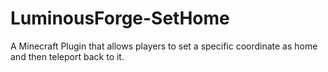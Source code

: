 # LuminousForge-SetHome
A Minecraft Plugin that allows players to set a specific coordinate as home and then teleport back to it.
